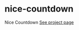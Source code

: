 nice-countdown
==============

Nice Countdown
<a href="https://chrome.google.com/webstore/detail/nice-countdown/iohieaklcaidgajlpiiggdpjblakefon">See project page</a>

